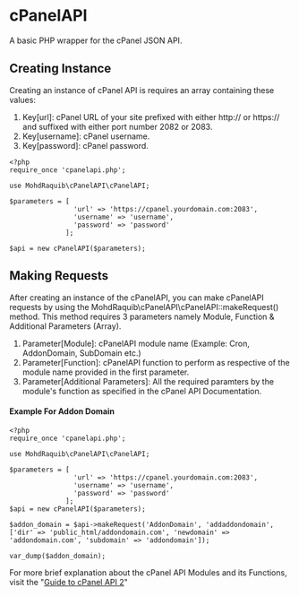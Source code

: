 # cPanelAPI
A basic PHP wrapper for the cPanel JSON API.

## Creating Instance

Creating an instance of cPanel API is requires an array containing these values:
1. Key[url]: cPanel URL of your site prefixed with either http:// or https:// and suffixed with either port number 2082 or 2083.
2. Key[username]: cPanel username.
3. Key[password]: cPanel password.

```
<?php
require_once 'cpanelapi.php';

use MohdRaquib\cPanelAPI\cPanelAPI;

$parameters = [
                'url' => 'https://cpanel.yourdomain.com:2083',
                'username' => 'username',
                'password' => 'password'
              ];
              
$api = new cPanelAPI($parameters);
```

## Making Requests

After creating an instance of the cPanelAPI, you can make cPanelAPI requests by using the MohdRaquib\cPanelAPI\cPanelAPI::makeRequest() method. This method requires 3 parameters namely Module, Function & Additional Parameters (Array).

1. Parameter[Module]: cPanelAPI module name (Example: Cron, AddonDomain, SubDomain etc.)
2. Parameter[Function]: cPanelAPI function to perform as respective of the module name provided in the first parameter.
3. Parameter[Additional Parameters]: All the required paramters by the module's function as specified in the cPanel API Documentation.

#### Example For Addon Domain
```
<?php
require_once 'cpanelapi.php';

use MohdRaquib\cPanelAPI\cPanelAPI;

$parameters = [
                'url' => 'https://cpanel.yourdomain.com:2083',
                'username' => 'username',
                'password' => 'password'
              ];
$api = new cPanelAPI($parameters);

$addon_domain = $api->makeRequest('AddonDomain', 'addaddondomain', ['dir' => 'public_html/addondomain.com', 'newdomain' => 'addondomain.com', 'subdomain' => 'addondomain']);

var_dump($addon_domain);
```

For more brief explanation about the cPanel API Modules and its Functions, visit the "[Guide to cPanel API 2](https://documentation.cpanel.net/display/SDK/Guide+to+cPanel+API+2, "cPanel API Documentation")"
